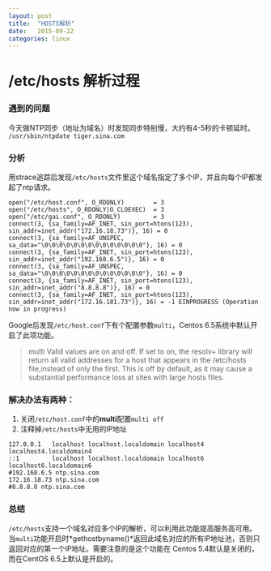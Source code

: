 ```yaml
---
layout: post
title:  "HOSTS解析"
date:   2015-09-22
categories: linux
---
```


# /etc/hosts 解析过程
### 遇到的问题
今天做NTP同步（地址为域名）时发现同步特别慢，大约有4-5秒的卡顿延时。
`/usr/sbin/ntpdate tiger.sina.com`
### 分析
用strace追踪后发现`/etc/hosts`文件里这个域名指定了多个IP，并且向每个IP都发起了ntp请求。

```
open("/etc/host.conf", O_RDONLY)        = 3
open("/etc/hosts", O_RDONLY|O_CLOEXEC)  = 3
open("/etc/gai.conf", O_RDONLY)         = 3
connect(3, {sa_family=AF_INET, sin_port=htons(123), sin_addr=inet_addr("172.16.18.73")}, 16) = 0
connect(3, {sa_family=AF_UNSPEC, sa_data="\0\0\0\0\0\0\0\0\0\0\0\0\0\0"}, 16) = 0
connect(3, {sa_family=AF_INET, sin_port=htons(123), sin_addr=inet_addr("192.168.6.5")}, 16) = 0
connect(3, {sa_family=AF_UNSPEC, sa_data="\0\0\0\0\0\0\0\0\0\0\0\0\0\0"}, 16) = 0
connect(3, {sa_family=AF_INET, sin_port=htons(123), sin_addr=inet_addr("8.8.8.8")}, 16) = 0
connect(3, {sa_family=AF_INET, sin_port=htons(123), sin_addr=inet_addr("172.16.181.73")}, 16) = -1 EINPROGRESS (Operation now in progress)
```
Google后发现`/etc/host.conf`下有个配置参数` multi `，Centos 6.5系统中默认开启了此项功能。

>multi
>Valid values are on and off.  If set to on, the resolv+ library will return all valid addresses for a host  that  appears  in  the  /etc/hosts  file,instead of only the first.  This is off by default, as it may cause a substantial performance loss at sites with large hosts files.

### 解决办法有两种：
1. 关闭`/etc/host.conf`中的**multi**配置`multi off`
2. 注释掉`/etc/hosts`中无用的IP地址

```
127.0.0.1   localhost localhost.localdomain localhost4 localhost4.localdomain4
::1         localhost localhost.localdomain localhost6 localhost6.localdomain6
#192.168.6.5 ntp.sina.com
172.16.18.73 ntp.sina.com
#8.8.8.8 ntp.sina.com

```
### 总结
`/etc/hosts`支持一个域名对应多个IP的解析，可以利用此功能提高服务高可用。当`multi`功能开启时*gethostbyname()*返回此域名对应的所有IP地址池，否则只返回对应的第一个IP地址。需要注意的是这个功能在 Centos 5.4默认是关闭的，而在CentOS 6.5上默认是开启的。
